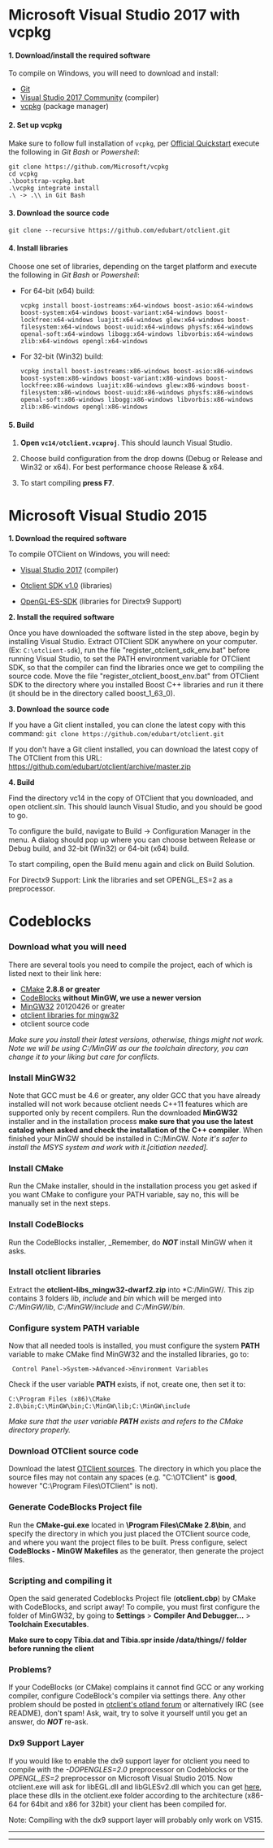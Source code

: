 # Microsoft Visual Studio 2017 with vcpkg

#### 1. Download/install the required software

To compile on Windows, you will need to download and install:
* [Git](https://git-scm.com/download/win)
* [Visual Studio 2017 Community](https://www.visualstudio.com/vs/) (compiler)
* [vcpkg](https://github.com/Microsoft/vcpkg) (package manager)

#### 2. Set up vcpkg

Make sure to follow full installation of `vcpkg`, per [Official Quickstart](https://github.com/Microsoft/vcpkg#quick-start) execute the following in _Git Bash_ or _Powershell_:
```
git clone https://github.com/Microsoft/vcpkg
cd vcpkg
.\bootstrap-vcpkg.bat
.\vcpkg integrate install
.\ -> .\\ in Git Bash
```

#### 3. Download the source code

    git clone --recursive https://github.com/edubart/otclient.git

#### 4. Install libraries

Choose one set of libraries, depending on the target platform and execute the following in _Git Bash_ or _Powershell_:

* For 64-bit (x64) build:

      vcpkg install boost-iostreams:x64-windows boost-asio:x64-windows boost-system:x64-windows boost-variant:x64-windows boost-lockfree:x64-windows luajit:x64-windows glew:x64-windows boost-filesystem:x64-windows boost-uuid:x64-windows physfs:x64-windows openal-soft:x64-windows libogg:x64-windows libvorbis:x64-windows zlib:x64-windows opengl:x64-windows

* For 32-bit (Win32) build:

      vcpkg install boost-iostreams:x86-windows boost-asio:x86-windows boost-system:x86-windows boost-variant:x86-windows boost-lockfree:x86-windows luajit:x86-windows glew:x86-windows boost-filesystem:x86-windows boost-uuid:x86-windows physfs:x86-windows openal-soft:x86-windows libogg:x86-windows libvorbis:x86-windows zlib:x86-windows opengl:x86-windows

#### 5. Build

1. **Open `vc14/otclient.vcxproj`**. This should launch Visual Studio.

1. Choose build configuration from the drop downs (Debug or Release and Win32 or x64). For best performance choose Release & x64.

1. To start compiling **press F7**.

# Microsoft Visual Studio 2015

**1. Download the required software**

To compile OTClient on Windows, you will need:

* [Visual Studio 2017](https://www.visualstudio.com/) (compiler)

* [Otclient SDK v1.0](https://github.com/conde2/otclient-sdk) (libraries)

* [OpenGL-ES-SDK](https://github.com/okk3/OpenGL-ES-SDK) (libraries for Directx9 Support)

**2. Install the required software**

Once you have downloaded the software listed in the step above, begin by installing Visual Studio. Extract OTClient SDK anywhere on your computer. (Ex: `C:\otclient-sdk`), run the file "register_otclient_sdk_env.bat" before running Visual Studio, to set the PATH environment variable for OTClient SDK, so that the compiler can find the libraries once we get to compiling the source code. Move the file "register_otclient_boost_env.bat" from OTClient SDK to the directory where you installed Boost C++ libraries and run it there (it should be in the directory called boost_1_63_0).


**3. Download the source code**

If you have a Git client installed, you can clone the latest copy with this command: `git clone https://github.com/edubart/otclient.git`


If you don't have a Git client installed, you can download the latest copy of The OTClient from this URL: https://github.com/edubart/otclient/archive/master.zip

**4. Build**

Find the directory vc14 in the copy of OTClient that you downloaded, and open otclient.sln. This should launch Visual Studio, and you should be good to go.

To configure the build, navigate to Build -> Configuration Manager in the menu. A dialog should pop up where you can choose between Release or Debug build, and 32-bit (Win32) or 64-bit (x64) build.

To start compiling, open the Build menu again and click on Build Solution.

For Directx9 Support: Link the libraries and set OPENGL_ES=2 as a preprocessor.

# Codeblocks
### Download what you will need

There are several tools you need to compile the project, each of which is listed next to their link here:

* [CMake](http://www.cmake.org/cmake/resources/software.html) **2.8.8 or greater**
* [CodeBlocks](http://www.codeblocks.org/downloads/26) **without MinGW, we use a newer version**
* [MinGW32](http://sourceforge.net/projects/mingw/files/Installer/mingw-get-inst/) 20120426 or greater
* [otclient libraries for mingw32](http://www.mediafire.com/file/gf1cr1rj0znxdan/otclient-libs-mingw32.rar)
* otclient source code

_Make sure you install their latest versions, otherwise, things might not work._
_Note we will be using C:/MinGW as our the toolchain directory, you can change it to your liking but care for conflicts._

### Install MinGW32
Note that GCC must be 4.6 or greater, any older GCC that you have already installed will not work because otclient needs C++11 features which are supported only by recent compilers. Run the downloaded **MinGW32** installer and in the installation process **make sure that you use the latest catalog when asked and check the installation of the C++ compiler**. When finished your MinGW should be installed in C:/MinGW.
_Note it's safer to install the MSYS system and work with it.[citiation needed]._

### Install CMake
Run the CMake installer, should in the installation process you get asked if you want CMake to configure your PATH variable, say no, this will be manually set in the next steps.

### Install CodeBlocks
Run the CodeBlocks installer, _Remember, do ***NOT*** install MinGW when it asks.

### Install otclient libraries
Extract the **otclient-libs_mingw32-dwarf2.zip** into *C:/MinGW/. This zip contains 3 folders *lib*, *include* and *bin* which will be merged into *C:/MinGW/lib*, *C:/MinGW/include* and *C:/MinGW/bin*.

### Configure system PATH variable
Now that all needed tools is installed, you must configure the system **PATH** variable to make CMake find MinGW32 and the installed libraries, go to:
```
 Control Panel->System->Advanced->Environment Variables
```

Check if the user variable **PATH** exists, if not, create one, then set it to:
```
C:\Program Files (x86)\CMake 2.8\bin;C:\MinGW\bin;C:\MinGW\lib;C:\MinGW\include
```

_Make sure that the user variable **PATH** exists and refers to the CMake directory properly._

### Download OTClient source code
Download the latest [OTClient sources](https://github.com/edubart/otclient/archive/master.zip). The directory in which you place the source files may not contain any spaces (e.g. "C:\OTClient\" is **good**, however "C:\Program Files\OTClient" is not).

### Generate CodeBlocks Project file
Run the **CMake-gui.exe** located in **\Program Files\CMake 2.8\bin**, and specify the directory in which you just placed the OTClient source code, and where you want the project files to be built. Press configure,  select **CodeBlocks - MinGW Makefiles** as the generator, then generate the project files.

### Scripting and compiling it
Open the said generated Codeblocks Project file (**otclient.cbp**) by CMake with CodeBlocks, and script away! To compile, you must first configure the folder of MinGW32, by going to **Settings** > **Compiler And Debugger...** > **Toolchain Executables**.

**Make sure to copy Tibia.dat and Tibia.spr inside /data/things/<version>/ folder before running the client**

### Problems?
If your CodeBlocks (or CMake) complains it cannot find GCC or any working compiler, configure CodeBlock's compiler via settings there.
Any other problem should be posted in [otclient's otland forum](http://otland.net/f494/) or alternatively IRC (see README), don't spam! Ask, wait, try to solve it yourself until you get an answer, do ***NOT*** re-ask.

### Dx9 Support Layer 
If you would like to enable the dx9 support layer for otclient you need to compile with the *-DOPENGLES=2.0* preprocessor on Codeblocks or the *OPENGL_ES=2* preprocessor on Microsoft Visual Studio 2015. Now otclient.exe will ask for libEGL.dll and libGLESv2.dll which you can get [here](https://github.com/okk3/OpenGL-ES-SDK), place these dlls in the otclient.exe folder according to the architecture (x86-64 for 64bit and x86 for 32bit) your client has been compiled for.

Note: Compiling with the dx9 support layer will probably only work on VS15.
***

***
